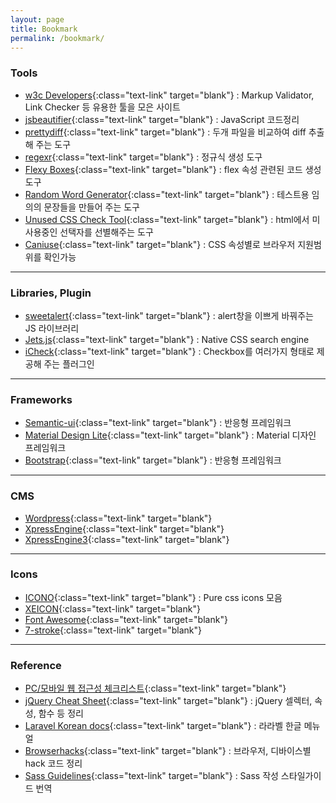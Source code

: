 ```yaml
---
layout: page
title: Bookmark
permalink: /bookmark/
---
```



### Tools

- [w3c Developers](http://w3c.github.io/developers/tools/){:class="text-link" target="blank"} : Markup Validator, Link Checker 등 유용한 툴을 모은 사이트
- [jsbeautifier](http://jsbeautifier.org/){:class="text-link" target="blank"} : JavaScript 코드정리
- [prettydiff](http://prettydiff.com/){:class="text-link" target="blank"} : 두개 파일을 비교하여 diff 추출해 주는 도구
- [regexr](http://www.regexr.com/){:class="text-link" target="blank"} : 정규식 생성 도구
- [Flexy Boxes](http://the-echoplex.net/flexyboxes/){:class="text-link" target="blank"} : flex 속성 관련된 코드 생성 도구
- [Random Word Generator](http://watchout4snakes.com/wo4snakes/Random/RandomParagraph){:class="text-link" target="blank"} : 테스트용 임의의 문장들을 만들어 주는 도구
- [Unused CSS Check Tool](http://nuli.navercorp.com/sharing/fe/uc){:class="text-link" target="blank"} : html에서 미사용중인 선택자를 선별해주는 도구
- [Caniuse](http://caniuse.com/){:class="text-link" target="blank"} : CSS 속성별로 브라우저 지원범위를 확인가능

-----

### Libraries, Plugin

- [sweetalert](http://t4t5.github.io/sweetalert/){:class="text-link" target="blank"} : alert창을 이쁘게 바꿔주는 JS 라이브러리
- [Jets.js](http://jets.js.org/){:class="text-link" target="blank"} : Native CSS search engine
- [iCheck](http://icheck.fronteed.com/){:class="text-link" target="blank"} : Checkbox를 여러가지 형태로 제공해 주는 플러그인

-----

### Frameworks

- [Semantic-ui](http://semantic-ui.com/){:class="text-link" target="blank"} : 반응형 프레임워크
- [Material Design Lite](https://getmdl.io/){:class="text-link" target="blank"} : Material 디자인 프레임워크
- [Bootstrap](http://bootstrapk.com/){:class="text-link" target="blank"} : 반응형 프레임워크

-----

### CMS

- [Wordpress](https://ko.wordpress.org/){:class="text-link" target="blank"}
- [XpressEngine](http://www.xpressengine.com/){:class="text-link" target="blank"}
- [XpressEngine3](https://xpressengine.io/){:class="text-link" target="blank"}

-----

### Icons

- [ICONO](http://saeedalipoor.github.io/icono/){:class="text-link" target="blank"} : Pure css icons 모음
- [XEICON](http://xpressengine.github.io/XEIcon/){:class="text-link" target="blank"}
- [Font Awesome](http://fontawesome.io/icons/){:class="text-link" target="blank"}
- [7-stroke](http://themes-pixeden.com/font-demos/7-stroke/){:class="text-link" target="blank"}

-----

### Reference

- [PC/모바일 웹 접근성 체크리스트](http://nuli.navercorp.com/sharing/a11y/checklist){:class="text-link" target="blank"}
- [jQuery Cheat Sheet](https://oscarotero.com/jquery/){:class="text-link" target="blank"} : jQuery 셀렉터, 속성, 함수 등 정리
- [Laravel Korean docs](http://xpressengine.github.io/laravel-korean-docs/){:class="text-link" target="blank"} : 라라벨 한글 메뉴얼
- [Browserhacks](http://browserhacks.com/){:class="text-link" target="blank"} : 브라우저, 디바이스별 hack 코드 정리
- [Sass Guidelines](http://sass-guidelin.es/ko/){:class="text-link" target="blank"} : Sass 작성 스타일가이드 번역